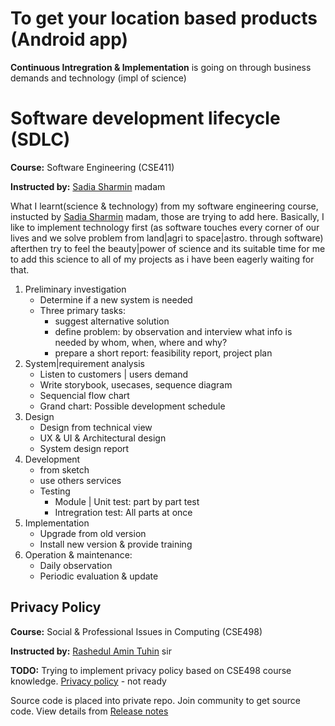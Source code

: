 # To get your location based products (Android app)
**Continuous Intregration & Implementation** is going on through business demands and technology (impl of science) 

# Software development lifecycle (SDLC)
**Course:** Software Engineering (CSE411)

**Instructed by:** [Sadia Sharmin](https://www.researchgate.net/profile/Sadia_Sharmin3) madam


What I learnt(science & technology) from my software engineering course, instucted by [Sadia Sharmin](https://www.researchgate.net/profile/Sadia_Sharmin3) madam, those are trying to add here. 
Basically, I like to implement technology first (as software touches every corner of our lives and we solve problem from land|agri to space|astro. through software) afterthen try to feel the beauty|power of science and its suitable time for me to add this science to all of my projects as i have been eagerly waiting for that.

1. Preliminary investigation
   - Determine if a new system is needed
   - Three primary tasks:
     - suggest alternative solution
     - define problem: by observation and interview what info is needed by whom, when, where and why?
     - prepare a short report: feasibility report, project plan
2. System|requirement analysis
   - Listen to customers | users demand
   - Write storybook, usecases, sequence diagram
   - Sequencial flow chart
   - Grand chart: Possible development schedule
3. Design
   - Design from technical view
   - UX & UI & Architectural design
   - System design report
4. Development
   - from sketch
   - use others services
   - Testing
     - Module | Unit test: part by part test
     - Intregration test: All parts at once
5. Implementation
   - Upgrade from old version
   - Install new version & provide training
6. Operation & maintenance: 
   - Daily observation
   - Periodic evaluation & update

## Privacy Policy ##
**Course:** Social & Professional Issues in Computing (CSE498)

**Instructed by:** [Rashedul Amin Tuhin](https://www.linkedin.com/in/rashedul-amin-tuhin-76b63151) sir

**TODO:** Trying to implement privacy policy based on CSE498 course knowledge. [Privacy policy](https://github.com/Sakib-Rahman-Bangladesh/product-tracker/blob/master/privacy_policy.md) - not ready

Source code is placed into private repo. Join community to get source code. View details from [Release notes](https://github.com/Sakib-Rahman-Bangladesh/product-tracker/releases)

